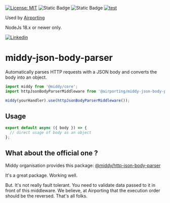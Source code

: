 [![License: MIT](https://img.shields.io/badge/License-MIT-yellow.svg)](https://opensource.org/licenses/MIT)
![Static Badge](https://img.shields.io/badge/coverage-100-brightgreen)
![Static Badge](https://img.shields.io/badge/release-1.0.8-blue)
[![test](https://github.com/airporting/middy-json-body-parser/actions/workflows/test.yml/badge.svg?branch=main)](https://github.com/airporting/middy-json-body-parser/actions/workflows/test.yml)

Used by [Airporting](https://www.airporting.com)

NodeJs 18.x or newer only.

[![Linkedin](https://img.shields.io/badge/LinkedIn-0077B5?style=for-the-badge&logo=linkedin&logoColor=white)](https://www.linkedin.com/company/airporting)

# middy-json-body-parser

Automatically parses HTTP requests with a JSON body and converts the body into an object.

```javascript
import middy from '@middy/core';
import httpJsonBodyParserMiddleware from '@airporting/middy-json-body-parser';

middy(yourHandler).use(httpJsonBodyParserMiddleware());
```

## Usage

```javascript
export default async ({ body }) => {
  // direct usage of body as an object
};
```

## What about the official one ?

Middy organisation provides this
package: [@middy/http-json-body-parser](https://middy.js.org/docs/middlewares/http-json-body-parser)

It's a great package. Working well.

But. It's not really fault tolerant. You need to validate data passed to it in front of this middleware. We believe, at
Airporting that the execution order should be the reversed. That's all folks.
